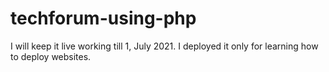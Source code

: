 # techforum-using-php

I will keep it live working till 1, July 2021.
I deployed it only for learning how to deploy websites.
